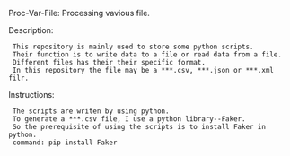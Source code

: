  Proc-Var-File:  Processing vavious file. 
 
 
 Description:
 
     This repository is mainly used to store some python scripts.
     Their function is to write data to a file or read data from a file.
     Different files has their their specific format. 
     In this repository the file may be a ***.csv, ***.json or ***.xml filr.
     
 Instructions:
 
     The scripts are writen by using python. 
     To generate a ***.csv file, I use a python library--Faker. 
     So the prerequisite of using the scripts is to install Faker in python.
     command: pip install Faker
